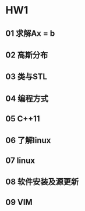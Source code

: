 <!--
 * @Author: zhanghao
 * @Date: 2022-09-08 15:42:50
 * @LastEditTime: 2022-09-08 20:24:55
 * @FilePath: /hao_slambook2/ch1/hw1.md
 * @Description: 
-->
# HW1
## 01 求解Ax = b
## 02 高斯分布
## 03 类与STL
## 04 编程方式
## 05 C++11
## 06 了解linux
## 07 linux
## 08 软件安装及源更新
## 09 VIM